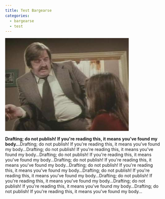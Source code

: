 ```yaml
---
title: Test Bargearse
categories:
  - bargearse
  - test
---
```

<img src="/assets/img/gallery/resized/bargearse-20150730000918.jpg"><p><strong>Drafting; do not publish! If you're reading this, it means you've found my body…</strong>Drafting; do not publish! If you're reading this, it means you've found my body…<span class="redactor-invisible-space">Drafting; do not publish! If you're reading this, it means you've found my body…<span class="redactor-invisible-space">Drafting; do not publish! If you're reading this, it means you've found my body…<span class="redactor-invisible-space">Drafting; do not publish! If you're reading this, it means you've found my body…<span class="redactor-invisible-space">Drafting; do not publish! If you're reading this, it means you've found my body…<span class="redactor-invisible-space">Drafting; do not publish! If you're reading this, it means you've found my body…<span class="redactor-invisible-space">Drafting; do not publish! If you're reading this, it means you've found my body…<span class="redactor-invisible-space">Drafting; do not publish! If you're reading this, it means you've found my body…<span class="redactor-invisible-space">Drafting; do not publish! If you're reading this, it means you've found my body…</span></span></span></span></span></span></span></span><span class="redactor-invisible-space"><span class="redactor-invisible-space"><span class="redactor-invisible-space"><span class="redactor-invisible-space"><span class="redactor-invisible-space"><span class="redactor-invisible-space"><span class="redactor-invisible-space"><span class="redactor-invisible-space"><span class="redactor-invisible-space"><span class="redactor-invisible-space"><span class="redactor-invisible-space"><span class="redactor-invisible-space"><span class="redactor-invisible-space"><span class="redactor-invisible-space"><span class="redactor-invisible-space"><span class="redactor-invisible-space"><span class="redactor-invisible-space"><span class="redactor-invisible-space"><span class="redactor-invisible-space"><span class="redactor-invisible-space"><span class="redactor-invisible-space"><span class="redactor-invisible-space"><span class="redactor-invisible-space"><span class="redactor-invisible-space"><span class="redactor-invisible-space"><span class="redactor-invisible-space"><span class="redactor-invisible-space"><span class="redactor-invisible-space"><span class="redactor-invisible-space"><span class="redactor-invisible-space"><span class="redactor-invisible-space"><span class="redactor-invisible-space"><span class="redactor-invisible-space"><span class="redactor-invisible-space"><span class="redactor-invisible-space"><span class="redactor-invisible-space"><span class="redactor-invisible-space"><span class="redactor-invisible-space"><span class="redactor-invisible-space"><span class="redactor-invisible-space"><span class="redactor-invisible-space"><span class="redactor-invisible-space"><span class="redactor-invisible-space"><span class="redactor-invisible-space"><span class="redactor-invisible-space"></span></span></span></span></span></span></span></span></span></span></span></span></span></span></span></span></span></span></span></span></span></span></span></span></span></span></span></span></span></span></span></span></span></span></span></span></span></span></span></span></span></span></span></span></span></p>